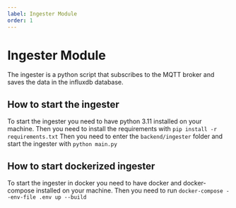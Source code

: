 ```yaml
---
label: Ingester Module
order: 1
---
```


# Ingester Module
The ingester is a python script that subscribes to the MQTT broker and saves the data in the influxdb database.

## How to start the ingester
To start the ingester you need to have python 3.11 installed on your machine.
Then you need to install the requirements with `pip install -r requirements.txt`
Then you need to enter the `backend/ingester` folder and start the ingester with `python main.py`

## How to start dockerized ingester
To start the ingester in docker you need to have docker and docker-compose installed on your machine.
Then you need to run `docker-compose --env-file .env up --build`
